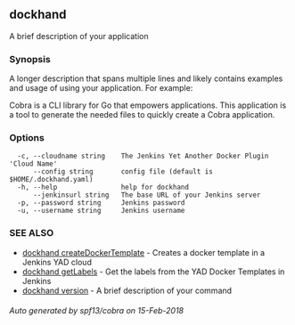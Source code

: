 ## dockhand

A brief description of your application

### Synopsis


A longer description that spans multiple lines and likely contains
examples and usage of using your application. For example:

Cobra is a CLI library for Go that empowers applications.
This application is a tool to generate the needed files
to quickly create a Cobra application.

### Options

```
  -c, --cloudname string    The Jenkins Yet Another Docker Plugin 'Cloud Name'
      --config string       config file (default is $HOME/.dockhand.yaml)
  -h, --help                help for dockhand
      --jenkinsurl string   The base URL of your Jenkins server
  -p, --password string     Jenkins password
  -u, --username string     Jenkins username
```

### SEE ALSO
* [dockhand createDockerTemplate](dockhand_createDockerTemplate.md)	 - Creates a docker template in a Jenkins YAD cloud
* [dockhand getLabels](dockhand_getLabels.md)	 - Get the labels from the YAD Docker Templates in Jenkins
* [dockhand version](dockhand_version.md)	 - A brief description of your command

###### Auto generated by spf13/cobra on 15-Feb-2018

